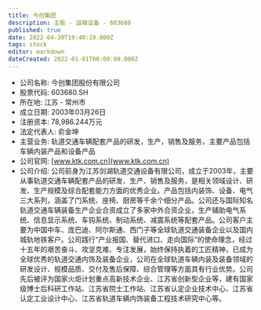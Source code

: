 ```yaml
---
title: 今创集团
description: 主板 - 运输设备 - 603680
published: true
date: 2022-04-30T19:40:19.000Z
tags: stock
editor: markdown
dateCreated: 2022-01-01T00:00:00.000Z
---
```


- 公司名称: 今创集团股份有限公司
- 股票代码: 603680.SH
- 所在地: 江苏 - 常州市
- 成立日期: 2003年03月26日
- 注册资本: 78,986.244万元
- 法定代表人: 俞金坤
- 主营业务: 轨道交通车辆配套产品的研发，生产，销售及服务，主要产品包括车辆内装产品和设备产品
- 公司官网: [www.ktk.com.cn](www.ktk.com.cn)
- 公司介绍: 公司前身为江苏剑湖轨道交通设备有限公司，成立于2003年，主要从事轨道交通车辆配套产品的研发、生产、销售及服务，是相关领域设计、研发、生产规模及综合配套能力方面的优秀企业。产品包括内装饰、设备、电气三大系列，涵盖了门系统、座椅、厨房等千余个细分产品。公司还与国际知名轨道交通车辆装备生产企业合资成立了多家中外合资企业，生产辅助电气系统、信息显示系统、车钩系统、制动系统、减震系统等配套产品。公司客户主要为中国中车、庞巴迪、阿尔斯通、西门子等全球轨道交通装备企业以及国内城轨地铁客户。公司践行“产业报国、替代进口、走向国际”的使命理念，经过十五年的艰苦奋斗、攻坚克难、专注发展，始终保持执着的工匠精神，已成为全球优秀的轨道交通内饰及装备企业，公司在全球轨道车辆内装及装备领域的研发设计、规模品质、交付及售后保障、综合管理等方面具有行业优势。公司先后被评为国家火炬计划重点高新技术企业、江苏省创新型企业等，建有国家级博士后科研工作站、江苏省院士工作站、江苏省认定企业技术中心、江苏省认定工业设计中心、江苏省轨道车辆内饰装备工程技术研究中心等。


